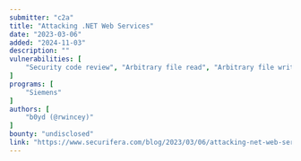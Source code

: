 ```yaml
---
submitter: "c2a"
title: "Attacking .NET Web Services"
date: "2023-03-06"
added: "2024-11-03"
description: ""
vulnerabilities: [
    "Security code review", "Arbitrary file read", "Arbitrary file write", "SSRF"
]
programs: [
    "Siemens"
]
authors: [
    "b0yd (@rwincey)"
]
bounty: "undisclosed"
link: "https://www.securifera.com/blog/2023/03/06/attacking-net-web-services/"
---
```




